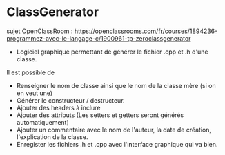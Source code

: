 # ClassGenerator
sujet OpenClassRoom :  https://openclassrooms.com/fr/courses/1894236-programmez-avec-le-langage-c/1900961-tp-zeroclassgenerator

- Logiciel graphique permettant de générer le fichier .cpp et .h d'une classe.

Il est possible de 

- Renseigner le nom de classe ainsi que le nom de la classe mère (si on en veut une)
- Générer le constructeur / destructeur.
- Ajouter des headers à inclure
- Ajouter des attributs (Les setters et getters seront générés automatiquement)
- Ajouter un commentaire avec le nom de l'auteur, la date de création, l'explication de la classe.
- Enregister les fichiers .h et .cpp avec l'interface graphique qui va bien.

